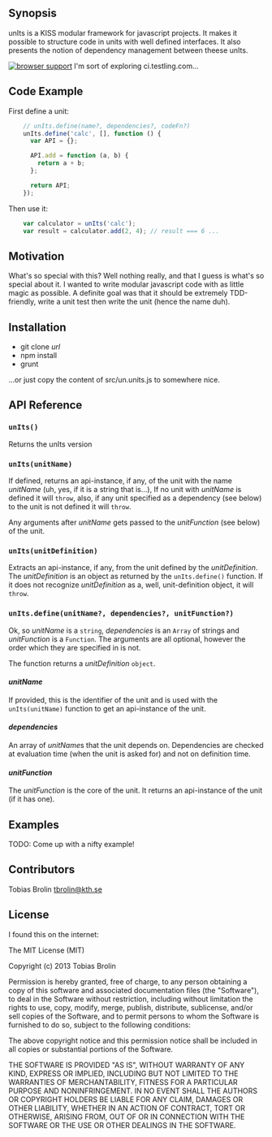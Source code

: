 ## Synopsis

unIts is a KISS modular framework for javascript projects. It makes it possible to
structure code in units with well defined interfaces. It also presents the
notion of dependency management between theese unIts.

[![browser support](https://ci.testling.com/tbrolin/unIts.png)](https://ci.testling.com/tbrolin/unIts)
I'm sort of exploring ci.testling.com...

## Code Example

First define a unit:

```javascript
    // unIts.define(name?, dependencies?, codeFn?)
    unIts.define('calc', [], function () {
      var API = {};

      API.add = function (a, b) {
        return a + b;
      };

      return API;
    });
```

Then use it:

```javascript
    var calculator = unIts('calc');
    var result = calculator.add(2, 4); // result === 6 ...
```

## Motivation

What's so special with this? Well nothing really, and that I guess is what's so
special about it. I wanted to write modular javascript code with as little magic
as possible. A definite goal was that it should be extremely TDD-friendly, write
a unit test then write the unit (hence the name duh).

## Installation

- git clone *url*
- npm install
- grunt

...or just copy the content of src/un.units.js to somewhere nice.

## API Reference

### `unIts()`

Returns the unIts version

### `unIts(unitName)`

If defined, returns an api-instance, if any, of the unit with the name *unitName* (uh, yes,
if it is a string that is...), If no unit with *unitName* is defined it will `throw`, also,
if any unit specified as a dependency (see below) to the unit is not defined it will
`throw`.

Any arguments after *unitName* gets passed to the *unitFunction* (see below) of the unit.

### `unIts(unitDefinition)`

Extracts an api-instance, if any, from the unit defined by the *unitDefinition*. The
*unitDefinition* is an object as returned by the `unIts.define()` function. If
it does not recognize *unitDefinition* as a, well, unit-definition object, it
will `throw`.

### `unIts.define(unitName?, dependencies?, unitFunction?)`

Ok, so *unitName* is a `string`, *dependencies* is an `Array` of strings and
*unitFunction* is a `Function`. The arguments are all optional, however the
order which they are specified in is not.

The function returns a *unitDefinition* `object`.

#### *unitName*

If provided, this is the identifier of the unit and is used with the `unIts(unitName)`
function to get an api-instance of the unit.

#### *dependencies*

An array of *unitName*s that the unit depends on. Dependencies are checked at evaluation
time (when the unit is asked for) and not on definition time.

#### *unitFunction*

The *unitFunction* is the core of the unit. It returns an api-instance of the unit
(if it has one).

## Examples

TODO: Come up with a nifty example!

## Contributors

Tobias Brolin tbrolin@kth.se

## License

I found this on the internet:

The MIT License (MIT)

Copyright (c) 2013 Tobias Brolin

Permission is hereby granted, free of charge, to any person obtaining a copy
of this software and associated documentation files (the "Software"), to deal
in the Software without restriction, including without limitation the rights
to use, copy, modify, merge, publish, distribute, sublicense, and/or sell
copies of the Software, and to permit persons to whom the Software is
furnished to do so, subject to the following conditions:

The above copyright notice and this permission notice shall be included in
all copies or substantial portions of the Software.

THE SOFTWARE IS PROVIDED "AS IS", WITHOUT WARRANTY OF ANY KIND, EXPRESS OR
IMPLIED, INCLUDING BUT NOT LIMITED TO THE WARRANTIES OF MERCHANTABILITY,
FITNESS FOR A PARTICULAR PURPOSE AND NONINFRINGEMENT. IN NO EVENT SHALL THE
AUTHORS OR COPYRIGHT HOLDERS BE LIABLE FOR ANY CLAIM, DAMAGES OR OTHER
LIABILITY, WHETHER IN AN ACTION OF CONTRACT, TORT OR OTHERWISE, ARISING FROM,
OUT OF OR IN CONNECTION WITH THE SOFTWARE OR THE USE OR OTHER DEALINGS IN
THE SOFTWARE.
